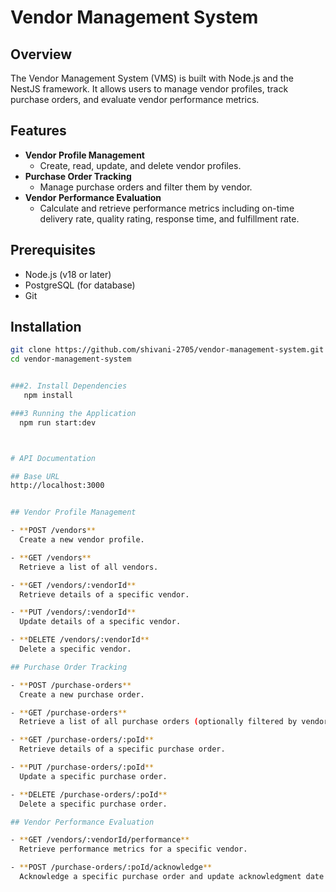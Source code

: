 # Vendor Management System

## Overview

The Vendor Management System (VMS) is built with Node.js and the NestJS framework. It allows users to manage vendor profiles, track purchase orders, and evaluate vendor performance metrics.

## Features

- **Vendor Profile Management**
  - Create, read, update, and delete vendor profiles.
- **Purchase Order Tracking**
  - Manage purchase orders and filter them by vendor.
- **Vendor Performance Evaluation**
  - Calculate and retrieve performance metrics including on-time delivery rate, quality rating, response time, and fulfillment rate.

## Prerequisites

- Node.js (v18 or later)
- PostgreSQL (for database)
- Git

## Installation


```bash
git clone https://github.com/shivani-2705/vendor-management-system.git
cd vendor-management-system


###2. Install Dependencies
   npm install

###3 Running the Application
  npm run start:dev



# API Documentation

## Base URL
http://localhost:3000


## Vendor Profile Management

- **POST /vendors**  
  Create a new vendor profile.

- **GET /vendors**  
  Retrieve a list of all vendors.

- **GET /vendors/:vendorId**  
  Retrieve details of a specific vendor.

- **PUT /vendors/:vendorId**  
  Update details of a specific vendor.

- **DELETE /vendors/:vendorId**  
  Delete a specific vendor.

## Purchase Order Tracking

- **POST /purchase-orders**  
  Create a new purchase order.

- **GET /purchase-orders**  
  Retrieve a list of all purchase orders (optionally filtered by vendor).

- **GET /purchase-orders/:poId**  
  Retrieve details of a specific purchase order.

- **PUT /purchase-orders/:poId**  
  Update a specific purchase order.

- **DELETE /purchase-orders/:poId**  
  Delete a specific purchase order.

## Vendor Performance Evaluation

- **GET /vendors/:vendorId/performance**  
  Retrieve performance metrics for a specific vendor.

- **POST /purchase-orders/:poId/acknowledge**  
  Acknowledge a specific purchase order and update acknowledgment date.



